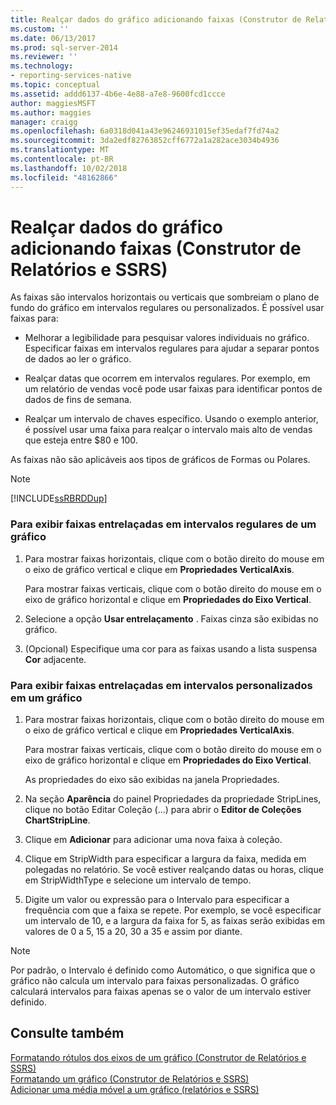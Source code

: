 ```yaml
---
title: Realçar dados do gráfico adicionando faixas (Construtor de Relatórios e SSRS) | Microsoft Docs
ms.custom: ''
ms.date: 06/13/2017
ms.prod: sql-server-2014
ms.reviewer: ''
ms.technology:
- reporting-services-native
ms.topic: conceptual
ms.assetid: addd6137-4b6e-4e88-a7e8-9600fcd1ccce
author: maggiesMSFT
ms.author: maggies
manager: craigg
ms.openlocfilehash: 6a0318d041a43e96246931015ef35edaf7fd74a2
ms.sourcegitcommit: 3da2edf82763852cff6772a1a282ace3034b4936
ms.translationtype: MT
ms.contentlocale: pt-BR
ms.lasthandoff: 10/02/2018
ms.locfileid: "48162866"
---
```

# <a name="highlight-chart-data-by-adding-strip-lines-report-builder-and-ssrs"></a>Realçar dados do gráfico adicionando faixas (Construtor de Relatórios e SSRS)
  As faixas são intervalos horizontais ou verticais que sombreiam o plano de fundo do gráfico em intervalos regulares ou personalizados. É possível usar faixas para:  
  
-   Melhorar a legibilidade para pesquisar valores individuais no gráfico. Especificar faixas em intervalos regulares para ajudar a separar pontos de dados ao ler o gráfico.  
  
-   Realçar datas que ocorrem em intervalos regulares. Por exemplo, em um relatório de vendas você pode usar faixas para identificar pontos de dados de fins de semana.  
  
-   Realçar um intervalo de chaves específico. Usando o exemplo anterior, é possível usar uma faixa para realçar o intervalo mais alto de vendas que esteja entre $80 e 100.  
  
 As faixas não são aplicáveis aos tipos de gráficos de Formas ou Polares.  
  
> [!NOTE]  
>  [!INCLUDE[ssRBRDDup](../../includes/ssrbrddup-md.md)]  
  
### <a name="to-display-interlaced-strip-lines-at-regular-intervals-on-a-chart"></a>Para exibir faixas entrelaçadas em intervalos regulares de um gráfico  
  
1.  Para mostrar faixas horizontais, clique com o botão direito do mouse em o eixo de gráfico vertical e clique em **Propriedades VerticalAxis**.  
  
     Para mostrar faixas verticais, clique com o botão direito do mouse em o eixo de gráfico horizontal e clique em **Propriedades do Eixo Vertical**.  
  
2.  Selecione a opção **Usar entrelaçamento** . Faixas cinza são exibidas no gráfico.  
  
3.  (Opcional) Especifique uma cor para as faixas usando a lista suspensa **Cor** adjacente.  
  
### <a name="to-display-interlaced-strip-lines-at-custom-intervals-on-a-chart"></a>Para exibir faixas entrelaçadas em intervalos personalizados em um gráfico  
  
1.  Para mostrar faixas horizontais, clique com o botão direito do mouse em o eixo de gráfico vertical e clique em **Propriedades VerticalAxis**.  
  
     Para mostrar faixas verticais, clique com o botão direito do mouse em o eixo de gráfico horizontal e clique em **Propriedades do Eixo Vertical**.  
  
     As propriedades do eixo são exibidas na janela Propriedades.  
  
2.  Na seção **Aparência** do painel Propriedades da propriedade StripLines, clique no botão Editar Coleção (…) para abrir o **Editor de Coleções ChartStripLine**.  
  
3.  Clique em **Adicionar** para adicionar uma nova faixa à coleção.  
  
4.  Clique em StripWidth para especificar a largura da faixa, medida em polegadas no relatório. Se você estiver realçando datas ou horas, clique em StripWidthType e selecione um intervalo de tempo.  
  
5.  Digite um valor ou expressão para o Intervalo para especificar a frequência com que a faixa se repete.  Por exemplo, se você especificar um intervalo de 10, e a largura da faixa for 5, as faixas serão exibidas em valores de 0 a 5, 15 a 20, 30 a 35 e assim por diante.  
  
> [!NOTE]  
>  Por padrão, o Intervalo é definido como Automático, o que significa que o gráfico não calcula um intervalo para faixas personalizadas. O gráfico calculará intervalos para faixas apenas se o valor de um intervalo estiver definido.  
  
## <a name="see-also"></a>Consulte também  
 [Formatando rótulos dos eixos de um gráfico &#40;Construtor de Relatórios e SSRS&#41;](formatting-axis-labels-on-a-chart-report-builder-and-ssrs.md)   
 [Formatando um gráfico &#40;Construtor de Relatórios e SSRS&#41;](formatting-a-chart-report-builder-and-ssrs.md)   
 [Adicionar uma média móvel a um gráfico &#40;relatórios e SSRS&#41;](add-a-moving-average-to-a-chart-report-builder-and-ssrs.md)  
  
  
